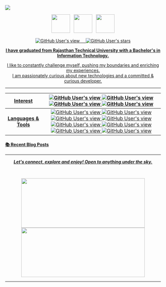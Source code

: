 <img src="https://github.com/ayushi25jaiswal/ayushi-blog/assets/56766678/d93cdd74-6a85-4fd0-8b36-8f91d331e962">

<p align="center">
<a href="https://github.com/ayushi25jaiswal"><img src="https://d33wubrfki0l68.cloudfront.net/a040d3fe135a512291b3bcab94c329c590e5c275/a2511/images/github-octocat.svg" width="60" height="60"></a>&nbsp;&nbsp;&nbsp;<a href="https://www.linkedin.com/in/ayushi-jaiswal-69804a216/"><img src="https://cdn4.iconfinder.com/data/icons/social-messaging-ui-color-shapes-2-free/128/social-linkedin-circle-512.png" width="60" height="60"></a>&nbsp;&nbsp;&nbsp;<a href="https://ayushi25.hashnode.dev/"><img src="https://github.com/ayushi25jaiswal/ayushi-blog/assets/56766678/d77104da-2b4d-4b34-a7e2-cefa53db3987" width="60" height="60">
</p>

<p align="center">
  <img alt="GitHub User's view" src="https://komarev.com/ghpvc/?username=ayushi25jaiswal">&nbsp;&nbsp;&nbsp;&nbsp;
  <img alt="GitHub User's stars" src="https://img.shields.io/github/stars/ayushi25jaiswal?color=yellow&label=%20Stars%20">
</p>


<p align = "center"><b>
I have graduated from Rajasthan Technical University with a Bachelor's in Information Technology.</b>
</p>

<p align = "center">
I like to constantly challenge myself, pushing my boundaries and enriching my experiences. <br>I am passionately curious about new technologies and a committed & curious developer. 
</p>

---

| Interest | <img alt="GitHub User's view" src="https://img.shields.io/badge/%20-Web%20Development-%23C05CD4?style=for-the-badge"> <img alt="GitHub User's view" src="https://img.shields.io/badge/%20-Web%203-%23AA52BC?style=for-the-badge"> <img alt="GitHub User's view" src="https://img.shields.io/badge/%20-BlockChain-%239547A5?style=for-the-badge"> <img alt="GitHub User's view" src="https://img.shields.io/badge/%20-Full%20Stack-%23803D8D?style=for-the-badge"> |
| :---: | :---: |
| <b>Languages & Tools</b>    | <img alt="GitHub User's view" src="https://img.shields.io/badge/%20-C%2B%2B-%23FFEA61?style=for-the-badge"> <img alt="GitHub User's view" src="https://img.shields.io/badge/%20-Python-%23FFDD3C?style=for-the-badge"> <img alt="GitHub User's view" src="https://img.shields.io/badge/%20-JAVASCRIPT-%23E08307?style=for-the-badge"> <img alt="GitHub User's view" src="https://img.shields.io/badge/%20-NodeJs-%23F55301?style=for-the-badge"> <img alt="GitHub User's view" src="https://img.shields.io/badge/%20-React-%23DE4B00?style=for-the-badge"> <img alt="GitHub User's view" src="https://img.shields.io/badge/%20-Git-%23F03801?style=for-the-badge"> <img alt="GitHub User's view" src="https://img.shields.io/badge/%20-Docker-%23E60001?style=for-the-badge"> <img alt="GitHub User's view" src="https://img.shields.io/badge/%20-SQL-%239D0700?style=for-the-badge"> |

#### :books: Recent Blog Posts
<!-- BLOGPOSTS:START -->
<!-- BLOGPOSTS:END -->


---

<p align = "center">
  <I><B>Let's connect, explore and enjoy! Open to anything under the sky.</B></I>
</p>

<br>

<p align = "center">
<img align="center" height="160" width="400" src="https://github-readme-stats.vercel.app/api?username=ayushi25jaiswal&theme=nightowl&show_icons=true" />
<img align="center" height="160" width="400" src="https://github-readme-stats.vercel.app/api/top-langs/?username=ayushi25jaiswal&layout=compact" />
</p>

---

